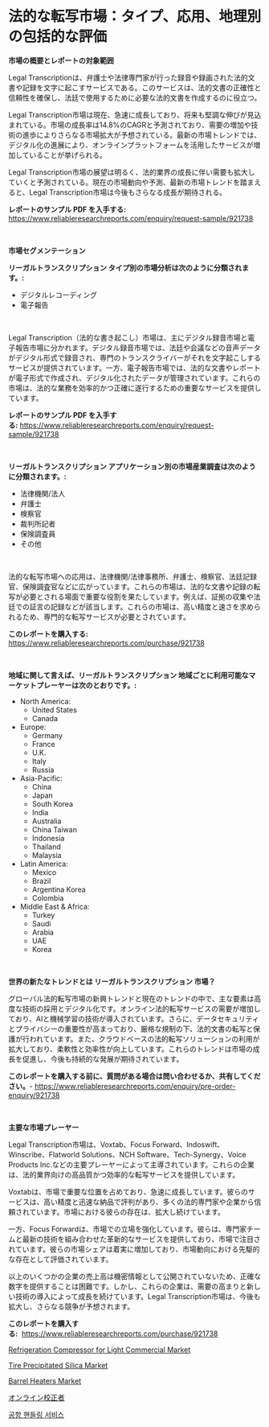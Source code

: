 <p><h1>法的な転写市場：タイプ、応用、地理別の包括的な評価</h1></p><p><strong>市場の概要とレポートの対象範囲</strong></p>
<p><p>Legal Transcriptionは、弁護士や法律専門家が行った録音や録画された法的文書や記録を文字に起こすサービスである。このサービスは、法的文書の正確性と信頼性を確保し、法廷で使用するために必要な法的文書を作成するのに役立つ。</p><p>Legal Transcription市場は現在、急速に成長しており、将来も堅調な伸びが見込まれている。市場の成長率は14.8%のCAGRと予測されており、需要の増加や技術の進歩によりさらなる市場拡大が予想されている。最新の市場トレンドでは、デジタル化の進展により、オンラインプラットフォームを活用したサービスが増加していることが挙げられる。</p><p>Legal Transcription市場の展望は明るく、法的業界の成長に伴い需要も拡大していくと予測されている。現在の市場動向や予測、最新の市場トレンドを踏まえると、Legal Transcription市場は今後もさらなる成長が期待される。</p></p>
<p><strong>レポートのサンプル PDF を入手する:</strong> <a href="https://www.reliableresearchreports.com/enquiry/request-sample/921738">https://www.reliableresearchreports.com/enquiry/request-sample/921738</a></p>
<p>&nbsp;</p>
<p><strong>市場セグメンテーション</strong></p>
<p><strong>リーガルトランスクリプション タイプ別の市場分析は次のように分類されます。:</strong></p>
<p><ul><li>デジタルレコーディング</li><li>電子報告</li></ul></p>
<p>&nbsp;</p>
<p><p>Legal Transcription（法的な書き起こし）市場は、主にデジタル録音市場と電子報告市場に分かれます。デジタル録音市場では、法廷や会議などの音声データがデジタル形式で録音され、専門のトランスクライバーがそれを文字起こしするサービスが提供されています。一方、電子報告市場では、法的な文書やレポートが電子形式で作成され、デジタル化されたデータが管理されています。これらの市場は、法的な業務を効率的かつ正確に遂行するための重要なサービスを提供しています。</p></p>
<p><strong>レポートのサンプル PDF を入手する:</strong>&nbsp;<a href="https://www.reliableresearchreports.com/enquiry/request-sample/921738">https://www.reliableresearchreports.com/enquiry/request-sample/921738</a></p>
<p>&nbsp;</p>
<p><strong> リーガルトランスクリプション アプリケーション別の市場産業調査は次のように分類されます。:</strong></p>
<p><ul><li>法律機関/法人</li><li>弁護士</li><li>検察官</li><li>裁判所記者</li><li>保険調査員</li><li>その他</li></ul></p>
<p>&nbsp;</p>
<p><p>法的な転写市場への応用は、法律機関/法律事務所、弁護士、検察官、法廷記録官、保険調査官などに広がっています。これらの市場は、法的な文書や記録の転写が必要とされる場面で重要な役割を果たしています。例えば、証拠の収集や法廷での証言の記録などが該当します。これらの市場は、高い精度と速さを求められるため、専門的な転写サービスが必要とされています。</p></p>
<p><strong>このレポートを購入する:</strong>&nbsp; <a href="https://www.reliableresearchreports.com/purchase/921738">https://www.reliableresearchreports.com/purchase/921738</a></p>
<p>&nbsp;</p>
<p><strong>地域に関して言えば、リーガルトランスクリプション 地域ごとに利用可能なマーケットプレーヤーは次のとおりです。:</strong></p>
<p><ul>
    <li>
        North America:
        <ul>
            <li>United States</li>
            <li>Canada</li>
        </ul>
    </li>
    <li>
        Europe:
        <ul>
            <li>Germany</li>
            <li>France</li>
            <li>U.K.</li>
            <li>Italy</li>
            <li>Russia</li>
        </ul>
    </li>
    <li>
        Asia-Pacific:
        <ul>
            <li>China</li>
            <li>Japan</li>
            <li>South Korea</li>
            <li>India</li>
            <li>Australia</li>
            <li>China Taiwan</li>
            <li>Indonesia</li>
            <li>Thailand</li>
            <li>Malaysia</li>
        </ul>
    </li>
    <li>
        Latin America:
        <ul>
            <li>Mexico</li>
            <li>Brazil</li>
            <li>Argentina Korea</li>
            <li>Colombia</li>
        </ul>
    </li>
    <li>
        Middle East & Africa:
        <ul>
            <li>Turkey</li>
            <li>Saudi</li>
            <li>Arabia</li>
            <li>UAE</li>
            <li>Korea</li>
        </ul>
    </li>
    </ul></p>
<p>&nbsp;</p>
<p><strong>世界の新たなトレンドとは リーガルトランスクリプション 市場？</strong></p>
<p><p>グローバル法的転写市場の新興トレンドと現在のトレンドの中で、主な要素は高度な技術の採用とデジタル化です。オンライン法的転写サービスの需要が増加しており、AIと機械学習の技術が導入されています。さらに、データセキュリティとプライバシーの重要性が高まっており、厳格な規制の下、法的文書の転写と保護が行われています。また、クラウドベースの法的転写ソリューションの利用が拡大しており、柔軟性と効率性が向上しています。これらのトレンドは市場の成長を促進し、今後も持続的な発展が期待されています。</p></p>
<p><strong>このレポートを購入する前に、質問がある場合は問い合わせるか、共有してください。</strong>- <a href="https://www.reliableresearchreports.com/enquiry/pre-order-enquiry/921738">https://www.reliableresearchreports.com/enquiry/pre-order-enquiry/921738</a></p>
<p>&nbsp;</p>
<p><strong>主要な市場プレーヤー</strong></p>
<p><p>Legal Transcription市場は、Voxtab、Focus Forward、Indoswift、Winscribe、Flatworld Solutions、NCH Software、Tech-Synergy、Voice Products Inc.などの主要プレーヤーによって主導されています。これらの企業は、法的業界向けの高品質かつ効率的な転写サービスを提供しています。</p><p>Voxtabは、市場で重要な位置を占めており、急速に成長しています。彼らのサービスは、高い精度と迅速な納品で評判があり、多くの法的専門家や企業から信頼されています。市場における彼らの存在は、拡大し続けています。</p><p>一方、Focus Forwardは、市場での立場を強化しています。彼らは、専門家チームと最新の技術を組み合わせた革新的なサービスを提供しており、市場で注目されています。彼らの市場シェアは着実に増加しており、市場動向における先駆的な存在として評価されています。</p><p>以上のいくつかの企業の売上高は機密情報として公開されていないため、正確な数字を提供することは困難です。しかし、これらの企業は、需要の高まりと新しい技術の導入によって成長を続けています。Legal Transcription市場は、今後も拡大し、さらなる競争が予想されます。</p></p>
<p><strong>このレポートを購入する:</strong>&nbsp;&nbsp;<a href="https://www.reliableresearchreports.com/purchase/921738">https://www.reliableresearchreports.com/purchase/921738</a></p>
<p><p><a href="https://issuu.com/reportprime-2/docs/refrigeration-compressor-for-light-commercial-mark">Refrigeration Compressor for Light Commercial Market</a></p><p><a href="https://github.com/fiixsa/Market-Research-Report-List-1/blob/main/tire-precipitated-silica-market.md">Tire Precipitated Silica Market</a></p><p><a href="https://issuu.com/reportprime-2/docs/barrel-heaters-market-size-2030.pptx">Barrel Heaters Market</a></p><p><a href="https://github.com/mohamedbakry57/Market-Research-Report-List-2/blob/main/7710953182295.md">オンライン校正者</a></p><p><a href="https://github.com/laholand/Market-Research-Report-List-2/blob/main/9107662182287.md">공항 핸들링 서비스</a></p></p>